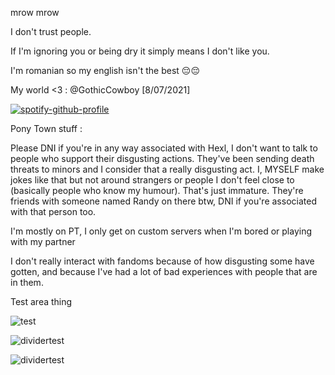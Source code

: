 mrow mrow

I don't trust people.

If I'm ignoring you or being dry it simply means I don't like you.

I'm romanian so my english isn't the best 😔😔

My world <3 : @GothicCowboy [8/07/2021]

[![spotify-github-profile](https://spotify-github-profile.kittinanx.com/api/view?uid=31otxkxdca6plbwxg3w3sz7cxycy&cover_image=true&theme=novatorem&show_offline=true&background_color=121212&interchange=false&bar_color=53b14f&bar_color_cover=false)](https://spotify-github-profile.kittinanx.com/api/view?uid=31otxkxdca6plbwxg3w3sz7cxycy&redirect=true)

Pony Town stuff :

Please DNI if you're in any way associated with Hexl, I don't want to talk to people who support their disgusting actions. They've been sending death threats to minors and I consider that a really disgusting act. I, MYSELF make jokes like that but not around strangers or people I don't feel close to (basically people who know my humour). That's just immature. They're friends with someone named Randy on there btw, DNI if you're associated with that person too.

I'm mostly on PT, I only get on custom servers when I'm bored or playing with my partner

I don't really interact with fandoms because of how disgusting some have gotten, and because I've had a lot of bad experiences with people that are in them. 


Test area thing

![test](https://cdn.discordapp.com/attachments/1291429139462623367/1307425514994139237/b73cf3a27c6b22d7da546cc51531b940.gif?ex=673a4265&is=6738f0e5&hm=ee4395ca3a0753ec7e794a6177d7785a2149c2b1bc4a688a253e1ab074c71280&)

![dividertest](https://cdn.discordapp.com/attachments/1291429139462623367/1307431279951609917/tumblr_7fd17b496ff1a1371667ea90d4261bb8_45909b1b_400.png?ex=673a47c4&is=6738f644&hm=f766665e1ffbb08602f1ce6da5b08ae4123ed2786cfb9afa733c3a42ef0dffe5&)

![dividertest](https://cdn.discordapp.com/attachments/1291429139462623367/1307431693119918210/tumblr_7d5879953e155dd646e03f53f1c65706_f03633e5_400.gif?ex=673a4826&is=6738f6a6&hm=9c8da0abe566d0b3ce7eef972e3f26eebf9d9a896db357cf2d30c64dbb3fec2b&)
